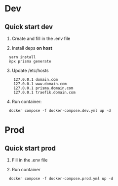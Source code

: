# Dev

## Quick start dev
1. Create and fill in the .env file

2. Install deps **on host**
```shell
  yarn install 
  npx prisma generate
```

3. Update /etc/hosts
```hosts
    127.0.0.1 domain.com
    127.0.0.1 www.domain.com
    127.0.0.1 prisma.domain.com
    127.0.0.1 traefik.domain.com
```

4. Run container:
```shell
  docker compose -f docker-compose.dev.yml up -d
```

# Prod

## Quick start prod
1. Fill in the .env file

2. Run container
```shell
  docker compose -f docker-compose.prod.yml up -d
```